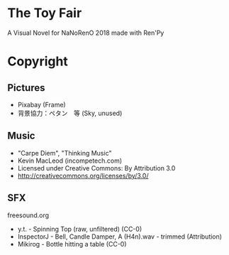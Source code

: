# The Toy Fair

A Visual Novel for NaNoRenO 2018 made with Ren'Py

# Copyright

## Pictures

* Pixabay (Frame)
* 背景協力：ペタン　等 (Sky, unused)

## Music

* "Carpe Diem", "Thinking Music"
* Kevin MacLeod (incompetech.com)
* Licensed under Creative Commons: By Attribution 3.0
* http://creativecommons.org/licenses/by/3.0/

## SFX

freesound.org

* y.t. - Spinning Top (raw, unfiltered) (CC-0)
* InspectorJ - Bell, Candle Damper, A (H4n).wav - trimmed (Attribution)
* Mikirog - Bottle hitting a table (CC-0)
